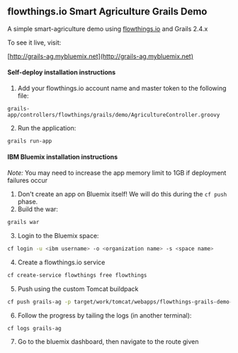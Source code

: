 ## flowthings.io Smart Agriculture Grails Demo

A simple smart-agriculture demo using [flowthings.io](https://flowthings.io) and Grails 2.4.x

To see it live, visit:

[http://grails-ag.mybluemix.net](http://grails-ag.mybluemix.net)

#### Self-deploy installation instructions
1. Add your flowthings.io account name and master token to the following file:
```
grails-app/controllers/flowthings/grails/demo/AgricultureController.groovy
```
2. Run the application:
```sh
grails run-app
```

#### IBM Bluemix installation instructions

*Note:* You may need to increase the app memory limit to 1GB if deployment failures occur

1. Don't create an app on Bluemix itself! We will do this during the `cf push` phase.
2. Build the war: 
```sh
grails war
```
3. Login to the Bluemix space:
```sh
cf login -u <ibm username> -o <organization name> -s <space name>
```
4. Create a flowthings.io service
```sh
cf create-service flowthings free flowthings
```
5. Push using the custom Tomcat buildpack
```sh
cf push grails-ag -p target/work/tomcat/webapps/flowthings-grails-demo-0.1.war -b https://github.com/cloudfoundry/java-buildpack.git -f manifest.yml
```
6. Follow the progress by tailing the logs (in another terminal):
```sh
cf logs grails-ag
```
7. Go to the bluemix dashboard, then navigate to the route given